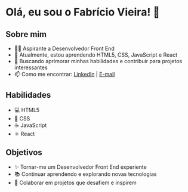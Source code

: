 # Olá, eu sou o Fabrício Vieira! 👋

## Sobre mim
- 👨‍💻 Aspirante a Desenvolvedor Front End
- 🌱 Atualmente, estou aprendendo HTML5, CSS, JavaScript e React
- 🚀 Buscando aprimorar minhas habilidades e contribuir para projetos interessantes
- 📫 Como me encontrar: [LinkedIn]([seu-link-do-LinkedIn](https://www.linkedin.com/in/fabricio-vieira-64a268145/)) | [E-mail](fabriciovvieira@gmail.com)

## Habilidades
- 💻 HTML5
- 🎨 CSS
- ☕ JavaScript
- ⚛️ React

## Objetivos
- ✨ Tornar-me um Desenvolvedor Front End experiente
- 📚 Continuar aprendendo e explorando novas tecnologias
- 🤝 Colaborar em projetos que desafiem e inspirem

<!---
fabrciovvieira/fabrciovvieira é um ✨ repositório especial ✨
--->
